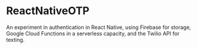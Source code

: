 # ReactNativeOTP

An experiment in authentication in React Native, using Firebase for storage, Google Cloud Functions in a serverless capacity, and the Twilio API for texting.